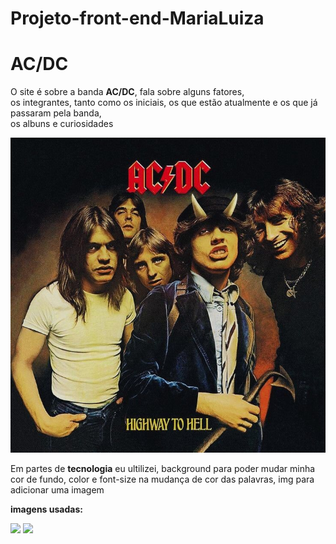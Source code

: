 # Projeto-front-end-MariaLuiza

# AC/DC
O site é sobre a banda **AC/DC**, fala sobre alguns fatores,<br>
os integrantes, tanto como os iniciais, os que estão atualmente e os que já passaram pela banda,<br>
os albuns e curiosidades 

<img src="./Highway 2 hell.jfif">

Em partes de **tecnologia** eu ultilizei, background para poder  mudar minha cor de fundo, color e font-size na mudança de cor das palavras, img para adicionar uma imagem

**imagens usadas:**

<img src="../Projeto-front-end-MariaLuiza/download (1).jfif">

<img src="../Projeto-front-end-MariaLuiza/37d6e773-7030-4d23-8b0f-8e217e657945.jfif">